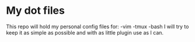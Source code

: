 # My dot files
This repo will hold my personal config files for:
-vim
-tmux
-bash
I will try to keep it as simple as possible and with as little plugin use as I can.
